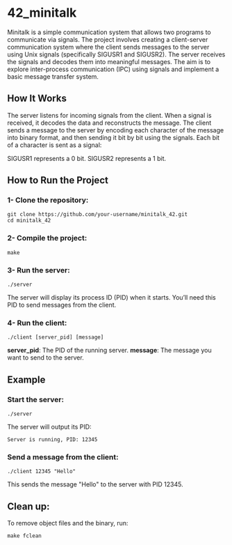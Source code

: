 # 42_minitalk
Minitalk is a simple communication system that allows two programs to communicate via signals. The project involves creating a client-server communication system where the client sends messages to the server using Unix signals (specifically SIGUSR1 and SIGUSR2). The server receives the signals and decodes them into meaningful messages. The aim is to explore inter-process communication (IPC) using signals and implement a basic message transfer system.

##  How It Works
The server listens for incoming signals from the client. When a signal is received, it decodes the data and reconstructs the message.
The client sends a message to the server by encoding each character of the message into binary format, and then sending it bit by bit using the signals.
Each bit of a character is sent as a signal:

SIGUSR1 represents a 0 bit.
SIGUSR2 represents a 1 bit.

## How to Run the Project
### 1- Clone the repository:
```
git clone https://github.com/your-username/minitalk_42.git
cd minitalk_42
```
### 2- Compile the project:
```
make

```
### 3- Run the server:
```
./server
```
The server will display its process ID (PID) when it starts. You’ll need this PID to send messages from the client.

### 4- Run the client:
```
./client [server_pid] [message]
```
<b>server_pid</b>: The PID of the running server.
<b>message</b>: The message you want to send to the server.
## Example
### Start the server:
```
./server
```
The server will output its PID:
```
Server is running, PID: 12345
```
### Send a message from the client:
```
./client 12345 "Hello"
```
This sends the message "Hello" to the server with PID 12345.

## Clean up:
To remove object files and the binary, run:
```
make fclean
```
